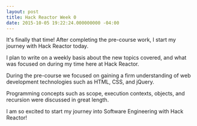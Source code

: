 ```yaml
---
layout: post
title: Hack Reactor Week 0
date: 2015-10-05 19:22:24.000000000 -04:00
---
```

It's finally that time! After completing the pre-course work, I start my journey with Hack Reactor today.

I plan to write on a weekly basis about the new topics covered, and what was focused on during my time here at Hack Reactor.

During the pre-course we focused on gaining a firm understanding of web development technologies such as HTML, CSS, and jQuery.

Programming concepts such as scope, execution contexts, objects, and recursion were discussed in great length.

I am so excited to start my journey into Software Engineering with Hack Reactor!
